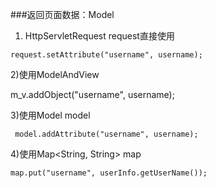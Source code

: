 ###返回页面数据：Model
  1) HttpServletRequest request直接使用
    
    request.setAttribute("username", username);
  
  
  2)使用ModelAndView
  
    
   m_v.addObject("username", username);
  
  3)使用Model model
    
     model.addAttribute("username", username);
    
  4)使用Map<String, String> map
   
    map.put("username", userInfo.getUserName());
